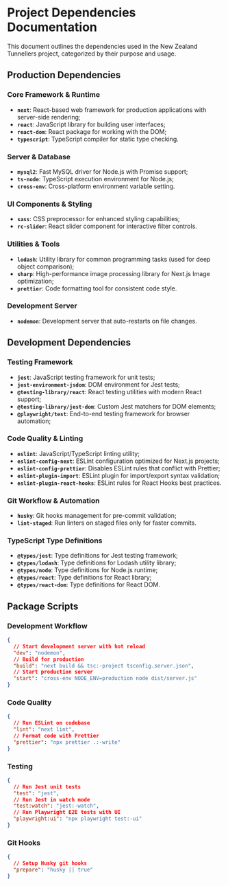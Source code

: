 # Project Dependencies Documentation

This document outlines the dependencies used in the New Zealand Tunnellers project, categorized by their purpose and usage.

## Production Dependencies

### Core Framework & Runtime

- **`next`**: React-based web framework for production applications with server-side rendering;
- **`react`**: JavaScript library for building user interfaces;
- **`react-dom`**: React package for working with the DOM;
- **`typescript`**: TypeScript compiler for static type checking.

### Server & Database

- **`mysql2`**: Fast MySQL driver for Node.js with Promise support;
- **`ts-node`**: TypeScript execution environment for Node.js;
- **`cross-env`**: Cross-platform environment variable setting.

### UI Components & Styling

- **`sass`**: CSS preprocessor for enhanced styling capabilities;
- **`rc-slider`**: React slider component for interactive filter controls.

### Utilities & Tools

- **`lodash`**: Utility library for common programming tasks (used for deep object comparison);
- **`sharp`**: High-performance image processing library for Next.js Image optimization;
- **`prettier`**: Code formatting tool for consistent code style.

### Development Server

- **`nodemon`**: Development server that auto-restarts on file changes.

## Development Dependencies

### Testing Framework

- **`jest`**: JavaScript testing framework for unit tests;
- **`jest-environment-jsdom`**: DOM environment for Jest tests;
- **`@testing-library/react`**: React testing utilities with modern React support;
- **`@testing-library/jest-dom`**: Custom Jest matchers for DOM elements;
- **`@playwright/test`**: End-to-end testing framework for browser automation;

### Code Quality & Linting

- **`eslint`**: JavaScript/TypeScript linting utility;
- **`eslint-config-next`**: ESLint configuration optimized for Next.js projects;
- **`eslint-config-prettier`**: Disables ESLint rules that conflict with Prettier;
- **`eslint-plugin-import`**: ESLint plugin for import/export syntax validation;
- **`eslint-plugin-react-hooks`**: ESLint rules for React Hooks best practices.

### Git Workflow & Automation

- **`husky`**: Git hooks management for pre-commit validation;
- **`lint-staged`**: Run linters on staged files only for faster commits.

### TypeScript Type Definitions

- **`@types/jest`**: Type definitions for Jest testing framework;
- **`@types/lodash`**: Type definitions for Lodash utility library;
- **`@types/node`**: Type definitions for Node.js runtime;
- **`@types/react`**: Type definitions for React library;
- **`@types/react-dom`**: Type definitions for React DOM.

## Package Scripts

### Development Workflow

```json
{
  // Start development server with hot reload
  "dev": "nodemon",
  // Build for production
  "build": "next build && tsc:-project tsconfig.server.json",
  // Start production server
  "start": "cross-env NODE_ENV=production node dist/server.js"
}
```

### Code Quality

```json
{
  // Run ESLint on codebase
  "lint": "next lint",
  // Format code with Prettier
  "prettier": "npx prettier .:-write"
}
```

### Testing

```json
{
  // Run Jest unit tests
  "test": "jest",
  // Run Jest in watch mode
  "test:watch": "jest:-watch",
  // Run Playwright E2E tests with UI
  "playwright:ui": "npx playwright test:-ui"
}
```

### Git Hooks

```json
{
  // Setup Husky git hooks
  "prepare": "husky || true"
}
```
